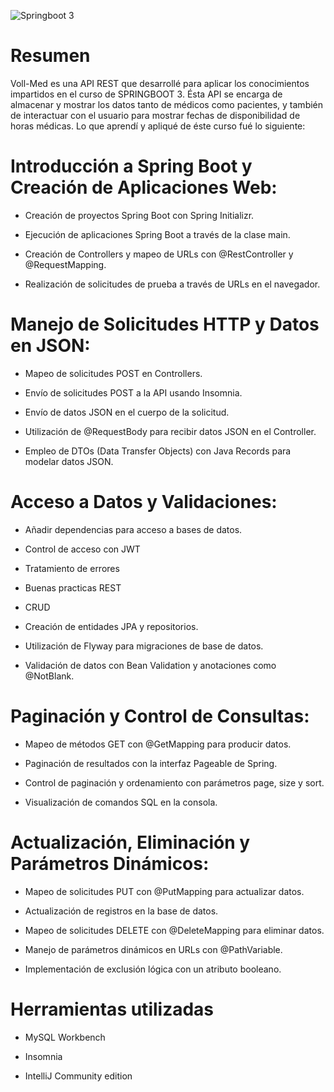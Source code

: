 ![Springboot 3](https://miro.medium.com/v2/resize:fit:828/format:webp/1*6jXr9K8Vm-5P5VFymsrGlQ.png)

<h1>Resumen</h1>

Voll-Med es una API REST que desarrollé para aplicar los conocimientos impartidos en el curso de SPRINGBOOT 3. Ésta API se encarga de almacenar y mostrar los datos tanto de médicos como pacientes, y también de
interactuar con el usuario para mostrar fechas de disponibilidad de horas médicas. Lo que aprendí y apliqué de éste curso fué lo siguiente:

<h1>Introducción a Spring Boot y Creación de Aplicaciones Web:</h1> 

* Creación de proyectos Spring Boot con Spring Initializr.

* Ejecución de aplicaciones Spring Boot a través de la clase main.

* Creación de Controllers y mapeo de URLs con @RestController y @RequestMapping.

* Realización de solicitudes de prueba a través de URLs en el navegador.

<h1>Manejo de Solicitudes HTTP y Datos en JSON:</h1>

* Mapeo de solicitudes POST en Controllers.

* Envío de solicitudes POST a la API usando Insomnia.

* Envío de datos JSON en el cuerpo de la solicitud.

* Utilización de @RequestBody para recibir datos JSON en el Controller.

* Empleo de DTOs (Data Transfer Objects) con Java Records para modelar datos JSON.

<h1>Acceso a Datos y Validaciones:</h1>

* Añadir dependencias para acceso a bases de datos.

* Control de acceso con JWT

* Tratamiento de errores

* Buenas practicas REST

* CRUD

* Creación de entidades JPA y repositorios.

* Utilización de Flyway para migraciones de base de datos.

* Validación de datos con Bean Validation y anotaciones como @NotBlank.

<h1>Paginación y Control de Consultas:</h1>

* Mapeo de métodos GET con @GetMapping para producir datos.

* Paginación de resultados con la interfaz Pageable de Spring.

* Control de paginación y ordenamiento con parámetros page, size y sort.

* Visualización de comandos SQL en la consola.

<h1>Actualización, Eliminación y Parámetros Dinámicos:</h1>

* Mapeo de solicitudes PUT con @PutMapping para actualizar datos.

* Actualización de registros en la base de datos.

* Mapeo de solicitudes DELETE con @DeleteMapping para eliminar datos.

* Manejo de parámetros dinámicos en URLs con @PathVariable.

* Implementación de exclusión lógica con un atributo booleano.

<h1>Herramientas utilizadas</h1>

* MySQL Workbench

* Insomnia

* IntelliJ Community edition

